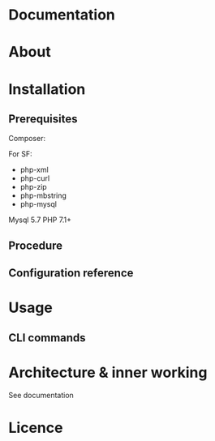 Documentation
=============

# About


# Installation
## Prerequisites
Composer:

For SF:
* php-xml
* php-curl
* php-zip
* php-mbstring
* php-mysql

Mysql 5.7
PHP 7.1+

## Procedure
## Configuration reference


# Usage
## CLI commands


# Architecture & inner working
See documentation

# Licence